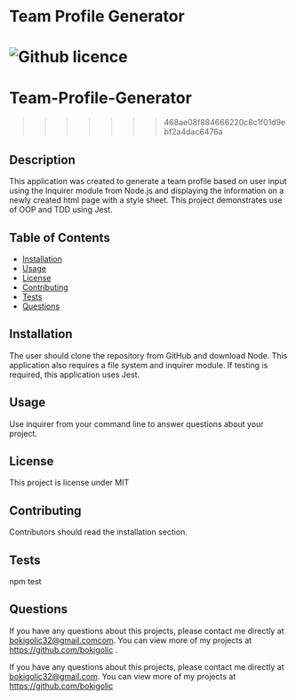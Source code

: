 
# Team Profile Generator 
![Github licence](http://img.shields.io/badge/license-MIT-blue.svg)
=======
# Team-Profile-Generator


>>>>>>> 468ae08f884666220c8c1f01d9ebf2a4dac6476a

## Description 
This application was created to generate a team profile based on user input using the Inquirer module from Node.js and displaying the information on a newly created html page with a style sheet. This project demonstrates use of OOP and TDD using Jest. 

## Table of Contents
* [Installation](#installation)
* [Usage](#usage)
* [License](#license)
* [Contributing](#contributing)
* [Tests](#tests)
* [Questions](#questions)

## Installation 
The user should clone the repository from GitHub and download Node. This application also requires a file system and inquirer module. If testing is required, this application uses Jest. 

## Usage 
Use inquirer from your command line to answer questions about your project.


## License 
This project is license under MIT

## Contributing 
Contributors should read the installation section. 

## Tests
npm test

## Questions

If you have any questions about this projects, please contact me directly at bokigolic32@gmail.comcom. You can view more of my projects at https://github.com/bokigolic .

If you have any questions about this projects, please contact me directly at bokigolic32@gmail.com. You can view more of my projects at https://github.com/bokigolic 

